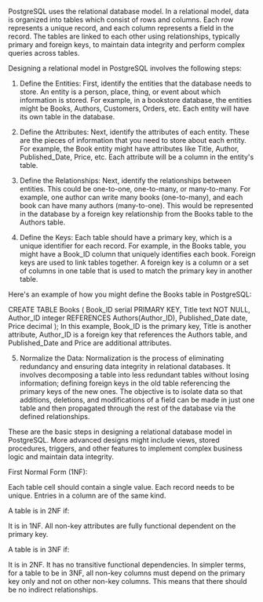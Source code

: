 PostgreSQL uses the relational database model. In a relational model, data is organized into tables which consist of rows and columns. Each row represents a unique record, and each column represents a field in the record. The tables are linked to each other using relationships, typically primary and foreign keys, to maintain data integrity and perform complex queries across tables.

Designing a relational model in PostgreSQL involves the following steps:

1. Define the Entities:
First, identify the entities that the database needs to store. An entity is a person, place, thing, or event about which information is stored. For example, in a bookstore database, the entities might be Books, Authors, Customers, Orders, etc. Each entity will have its own table in the database.

2. Define the Attributes:
Next, identify the attributes of each entity. These are the pieces of information that you need to store about each entity. For example, the Book entity might have attributes like Title, Author, Published_Date, Price, etc. Each attribute will be a column in the entity's table.

3. Define the Relationships:
Next, identify the relationships between entities. This could be one-to-one, one-to-many, or many-to-many. For example, one author can write many books (one-to-many), and each book can have many authors (many-to-one). This would be represented in the database by a foreign key relationship from the Books table to the Authors table.

4. Define the Keys:
Each table should have a primary key, which is a unique identifier for each record. For example, in the Books table, you might have a Book_ID column that uniquely identifies each book. Foreign keys are used to link tables together. A foreign key is a column or a set of columns in one table that is used to match the primary key in another table.

Here's an example of how you might define the Books table in PostgreSQL:

CREATE TABLE Books (
    Book_ID serial PRIMARY KEY,
    Title text NOT NULL,
    Author_ID integer REFERENCES Authors(Author_ID),
    Published_Date date,
    Price decimal
);
In this example, Book_ID is the primary key, Title is another attribute, Author_ID is a foreign key that references the Authors table, and Published_Date and Price are additional attributes.

5. Normalize the Data:
Normalization is the process of eliminating redundancy and ensuring data integrity in relational databases. It involves decomposing a table into less redundant tables without losing information; defining foreign keys in the old table referencing the primary keys of the new ones. The objective is to isolate data so that additions, deletions, and modifications of a field can be made in just one table and then propagated through the rest of the database via the defined relationships.

These are the basic steps in designing a relational database model in PostgreSQL. More advanced designs might include views, stored procedures, triggers, and other features to implement complex business logic and maintain data integrity.


First Normal Form (1NF):

Each table cell should contain a single value.
Each record needs to be unique.
Entries in a column are of the same kind.

A table is in 2NF if:

It is in 1NF.
All non-key attributes are fully functional dependent on the primary key.

A table is in 3NF if:

It is in 2NF.
It has no transitive functional dependencies.
In simpler terms, for a table to be in 3NF, all non-key columns must depend on the primary key only and not on other non-key columns. This means that there should be no indirect relationships.



